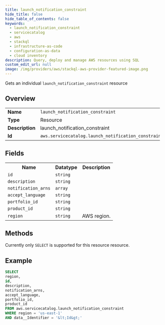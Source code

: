 ```yaml
---
title: launch_notification_constraint
hide_title: false
hide_table_of_contents: false
keywords:
  - launch_notification_constraint
  - servicecatalog
  - aws
  - stackql
  - infrastructure-as-code
  - configuration-as-data
  - cloud inventory
description: Query, deploy and manage AWS resources using SQL
custom_edit_url: null
image: /img/providers/aws/stackql-aws-provider-featured-image.png
---
```

Gets an individual <code>launch_notification_constraint</code> resource

## Overview
<table><tbody>
<tr><td><b>Name</b></td><td><code>launch_notification_constraint</code></td></tr>
<tr><td><b>Type</b></td><td>Resource</td></tr>
<tr><td><b>Description</b></td><td>launch_notification_constraint</td></tr>
<tr><td><b>Id</b></td><td><code>aws.servicecatalog.launch_notification_constraint</code></td></tr>
</tbody></table>

## Fields
<table><tbody>
<tr><th>Name</th><th>Datatype</th><th>Description</th></tr>
<tr><td><code>id</code></td><td><code>string</code></td><td></td></tr>
<tr><td><code>description</code></td><td><code>string</code></td><td></td></tr>
<tr><td><code>notification_arns</code></td><td><code>array</code></td><td></td></tr>
<tr><td><code>accept_language</code></td><td><code>string</code></td><td></td></tr>
<tr><td><code>portfolio_id</code></td><td><code>string</code></td><td></td></tr>
<tr><td><code>product_id</code></td><td><code>string</code></td><td></td></tr>
<tr><td><code>region</code></td><td><code>string</code></td><td>AWS region.</td></tr>

</tbody></table>

## Methods
Currently only <code>SELECT</code> is supported for this resource resource.





## Example
```sql
SELECT
region,
id,
description,
notification_arns,
accept_language,
portfolio_id,
product_id
FROM aws.servicecatalog.launch_notification_constraint
WHERE region = 'us-east-1'
AND data__Identifier = '&lt;Id&gt;'
```

